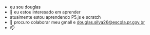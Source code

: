 -    eu sou douglas
- 👀 eu estou interesado em aprender
-    atualmente estou aprendendo P5.js e scratch
- 💞️ procuro colaborar meu gmall e douglas.silva26@escola.pr.gov.br
- 📫 

<!---
mcsquizzydoug/mcsquizzydoug is a ✨ special ✨ repository because its `README.md` (this file) appears on your GitHub profile.
You can click the Preview link to take a look at your changes.
--->
